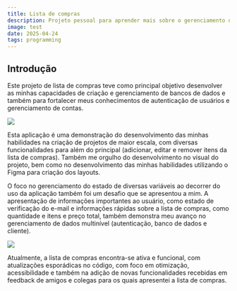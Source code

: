```yaml
---
title: Lista de compras
description: Projeto pessoal para aprender mais sobre o gerenciamento de bancos de dados e autenticação de usuários.
image: test
date: 2025-04-24
tags: programming
---
```


## Introdução
Este projeto de lista de compras teve como principal objetivo desenvolver as minhas capacidades de criação e gerenciamento de bancos de dados e também para fortalecer meus conhecimentos de autenticação de usuários e gerenciamento de contas.

![](https://andremourasantos.com.br/assets/image-1-rM2NzJJp.png)

Esta aplicação é uma demonstração do desenvolvimento das minhas habilidades na criação de projetos de maior escala, com diversas funcionalidades para além do principal (adicionar, editar e remover itens da lista de compras). Também me orgulho do desenvolvimento no visual do projeto, bem como no desenvolvimento das minhas habilidades utilizando o Figma para criação dos layouts.

O foco no gerenciamento do estado de diversas variáveis ao decorrer do uso da aplicação também foi um desafio que se apresentou a mim. A apresentação de informações importantes ao usuário, como estado de verificação do e-mail e informações rápidas sobre a lista de compras, como quantidade e itens e preço total, também demonstra meu avanço no gerenciamento de dados multinível (autenticação, banco de dados e cliente).

![](https://andremourasantos.com.br/assets/image-2-MWxMvaDP.png)

Atualmente, a lista de compras encontra-se ativa e funcional, com atualizações esporádicas no código, com foco em otimização, acessibilidade e também na adição de novas funcionalidades recebidas em feedback de amigos e colegas para os quais apresentei a lista de compras.